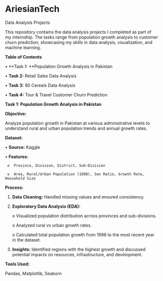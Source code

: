 # AriesianTech 

Data Analysis Projects

This repository contains the data analysis projects I completed as part of my internship. The tasks range from population growth analysis to customer churn prediction, showcasing my skills in data analysis, visualization, and machine learning.

**Table of Contents**

•	**Task 1: **Population Growth Analysis in Pakistan

•	**Task 2:** Retail Sales Data Analysis

•	**Task 3:** 80 Cereals Data Analysis

•	**Task 4:** Tour & Travel Customer Churn Prediction

**Task 1: Population Growth Analysis in Pakistan**


**Objective:**

Analyze population growth in Pakistan at various administrative levels to understand rural and urban population trends and annual growth rates.

**Dataset:**

•	**Source:** Kaggle

•	**Features:**

     o	Province, Division, District, Sub-Division
     
     o	Area, Rural/Urban Population (1998), Sex Ratio, Growth Rate, Household Size
     
**Process:**

1.	**Data Cleaning:** Handled missing values and ensured consistency.
	
2.	**Exploratory Data Analysis (EDA):**
   
     o	Visualized population distribution across provinces and sub-divisions.
  	
     o	Analyzed rural vs urban growth rates.
  	
     o	Calculated total population growth from 1998 to the most recent year in the dataset.
  	
3.	**Insights:** Identified regions with the highest growth and discussed potential impacts on resources, infrastructure, and development.
   
**Tools Used:**

Pandas, Matplotlib, Seaborn


